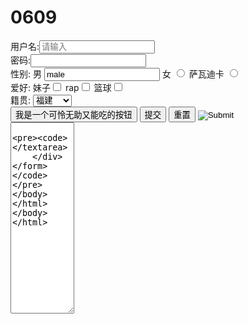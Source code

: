 # 0609
<!DOCTYPE html>
<html>
<head>
	<title></title>
</head>
<body>
	<!-- form 表单 -->
	<!-- action 表单数据提交到哪里 -->
	<!-- method 表单提交的方式 -->
		<!-- get -->
			<!-- 1.数据显示在url商 -->
			<!-- 2.安全性相对较低 -->
			<!-- 3.速度快 -->
			<!-- 4.数据长度有限制 -->
		<!-- post -->
			<!-- 1.数据显示在请求体中 -->
			<!-- 2.安全性相对较高 -->
			<!-- 3.比get请求速度慢 -->
			<!-- 4.数据长度理论上有限制 -->
	<!-- form 表单是前端的最后一站,后端的第一站 -->
	<!-- input控件 -->
		<!-- type 表单控件类型 -->
		<!-- name  控件的名字 -->
		<!-- value 控件的值 -->
		<!-- id js调用 -->
	<form action="test.php" method="get">
		<div>
			<!-- 文本框/明文框 -->
			用户名:<input type="text" name="texts" placeholder="请输入">
		</div>
		<div>
			<!-- 密码框 -->
			密码:<input type="password" name="pass">
		</div>
		<div>
			<!-- 单选框 -->
			<!-- 单选框中name属性会将多个同名单选框变成一个组 -->
			性别:
			男 <input typ	e="radio" name="sex" value="male">
			女 <input type="radio" name="sex" value="female">
			萨瓦迪卡 <input type="radio" name="sex" value="kouniqwa">
		</div>
		<div>
			<!-- 复选框 -->
			<!-- 复选框中name属性会将多个同名复选框变成一个组 -->
			爱好:
			妹子<input type="checkbox" name="hooby" value="girl">
			rap<input type="checkbox" name="hobby" value="ball">
			篮球<input type="checkbox" name="rap">
		</div>
		<div>
			<!-- 下拉框 -->
			籍贯:
			<select name="sheng">
				<option>福建</option>
				<option>黑龙江</option>
				<option>广东</option>
			</select>
		</div>
		<div>
			<!-- 普通按钮 -->
			<input type="button" name="button" value="我是一个可怜无助又能吃的按钮">
			<!-- 提交按钮 -->
			<input type="submit" name="submit" value="提交">
			<!-- 重置按钮 -->
			<input type="reset" name="reset" value="重置">
			<!-- 图片按钮 -->
			<input type="image" src="../1.jpeg">
		</div>
		<div>
			<!-- 文本域 -->
			<!-- cols代表每行多少个字，rows代表总共多少行 -->
			<textarea cols="10" rows="20" >
				
			</textarea>
		</div>
	</form>
</body> 
</html>
